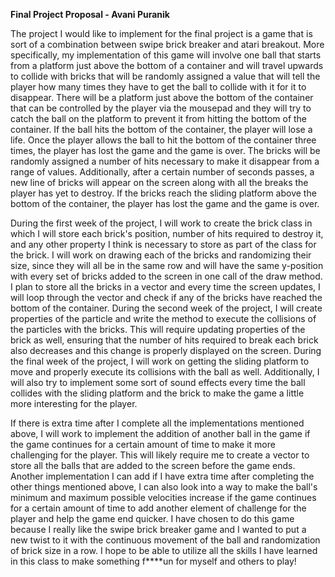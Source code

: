 **Final Project Proposal - Avani Puranik**

The project I would like to implement for the final project is a game that is sort of a combination between swipe
brick breaker and atari breakout. More specifically, my implementation of this game will involve one ball that
starts from a platform just above the bottom of a container and will travel upwards to collide with bricks that will
be randomly assigned a value that will tell the player how many times they have to get the ball to collide with
it for it to disappear. There will be a platform just above the bottom of the container that can be controlled by
the player via the mousepad and they will try to catch the ball on the platform to prevent it from hitting the 
bottom of the container. If the ball hits the bottom of the container, the player will lose a life. Once the player
allows the ball to hit the bottom of the container three times, the player has lost the game and the game is over.
The bricks will be randomly assigned a number of hits necessary to make it disappear from a range of values.
Additionally, after a certain number of seconds passes, a new line of bricks will appear on the screen along with
all the breaks the player has yet to destroy. If the bricks reach the sliding platform above the bottom of the
container, the player has lost the game and the game is over. 

During the first week of the project, I will work to create the brick class in which I will store each brick's
position, number of hits required to destroy it, and any other property I think is necessary to store as part of
the class for the brick. I will work on drawing each of the bricks and randomizing their size, since they
will all be in the same row and will have the same y-position with every set of bricks added to the screen in one
call of the draw method. I plan to store all the bricks in a vector and every time the screen updates, I will loop 
through the vector and check if any of the bricks have reached the bottom of the container. During the second week 
of the project, I will create properties of the particle and write the method to execute the collisions of the 
particles with the bricks. This will require updating properties of the brick as well, ensuring that the number 
of hits required to break each brick also decreases and this change is properly displayed on the screen. During 
the final week of the project, I will work on getting the sliding platform to move and properly execute its collisions 
with the ball as well. Additionally, I will also try to implement some sort of sound effects every time the ball collides 
with the sliding platform and the brick to make the game a little more interesting for the player.

If there is extra time after I complete all the implementations mentioned above, I will work to implement
the addition of another ball in the game if the game continues for a certain amount of time to make it more
challenging for the player. This will likely require me to create a vector to store all the balls that are
added to the screen before the game ends. Another implementation I can add if I have extra time after completing
the other things mentioned above, I can also look into a way to make the ball's minimum and maximum possible
velocities increase if the game continues for a certain amount of time to add another element of challenge for
the player and help the game end quicker. I have chosen to do this game because I really like
the swipe brick breaker game and I wanted to put a new twist to it with the continuous movement of the ball and
randomization of brick size in a row. I hope to be able to utilize all the skills I have learned in this class
to make something f****un for myself and others to play!